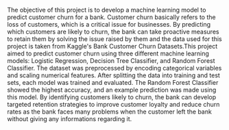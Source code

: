 The objective of this project is to develop a machine learning model to predict customer churn for a bank. Customer churn basically refers to the loss of customers, which is a critical issue for businesses. By predicting which customers are likely to churn, the bank can take proactive measures to retain them by solving the issue raised by them and the data used for this project is taken from Kaggle's Bank Customer Churn Datasets.This project aimed to predict customer churn using three different machine learning models: Logistic Regression, Decision Tree Classifier, and Random Forest Classifier. The dataset was preprocessed by encoding categorical variables and scaling numerical features. After splitting the data into training and test sets, each model was trained and evaluated. The Random Forest Classifier showed the highest accuracy, and an example prediction was made using this model. By identifying customers likely to churn, the bank can develop targeted retention strategies to improve customer loyalty and reduce churn rates as the bank faces many problems when the customer left the bank without giving any informations regarding it.
